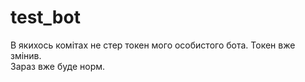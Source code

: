 # test_bot
В якихось комітах не стер токен мого особистого бота. Токен вже змінив.     
Зараз вже буде норм.